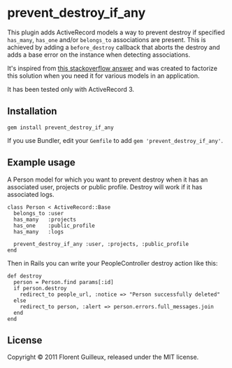 prevent_destroy_if_any
===

This plugin adds ActiveRecord models a way to prevent destroy if specified `has_many`, `has_one` and/or `belongs_to` associations are present. This is achieved by adding a `before_destroy` callback that aborts the destroy and adds a base error on the instance when detecting associations.

It's inspired from [this stackoverflow answer](http://stackoverflow.com/questions/4054112/how-do-i-prevent-deletion-of-parent-if-it-has-child-records/4054170#4054170) and was created to factorize this solution when you need it for various models in an application.

It has been tested only with ActiveRecord 3.

Installation
---

`gem install prevent_destroy_if_any`

If you use Bundler, edit your `Gemfile` to add `gem 'prevent_destroy_if_any'`.


Example usage
---

A Person model for which you want to prevent destroy when it has an associated user, projects or public profile. Destroy will work if it has associated logs.

    class Person < ActiveRecord::Base
      belongs_to :user
      has_many   :projects
      has_one    :public_profile
      has_many   :logs

      prevent_destroy_if_any :user, :projects, :public_profile
    end

Then in Rails you can write your PeopleController destroy action like this:

    def destroy
      person = Person.find params[:id]
      if person.destroy
        redirect_to people_url, :notice => "Person successfully deleted"
      else
        redirect_to person, :alert => person.errors.full_messages.join
      end
    end

License
---

Copyright © 2011 Florent Guilleux, released under the MIT license.
